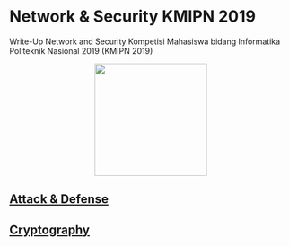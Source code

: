 # Network & Security KMIPN 2019
Write-Up Network and Security Kompetisi Mahasiswa bidang Informatika Politeknik Nasional 2019 (KMIPN 2019)

<p align="center">
  <img width="200" src="https://kmipn.pcr.ac.id/an-component/media/upload-gambar-pendukung/Logo%20Baru%201.png">
</p>

## [Attack & Defense](Attack%20%26%20Defense)

## [Cryptography](Cryptography)


